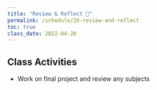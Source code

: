 ```yaml
---
title: "Review & Reflect 🧾"
permalink: /schedule/28-review-and-reflect
toc: true
class_date: 2022-04-28
---
```


## Class Activities

- Work on final project and review any subjects
